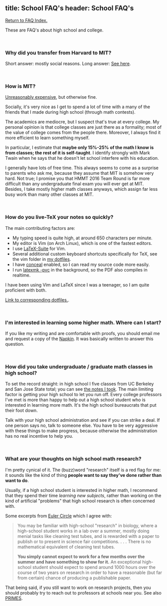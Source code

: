 title: School FAQ's
header: School FAQ's
---

[Return to FAQ Index.](faqs.html)

These are FAQ's about high school and college.

<br>

### Why did you transfer from Harvard to MIT?
Short answer: mostly social reasons.
Long answer: [See here](https://usamo.wordpress.com/2015/06/28/transferring/).

<br>

### How is MIT?
[Unreasonably expensive][tuition], but otherwise fine.

Socially, it's very nice as I get to spend a lot of time with a
many of the friends that I made during high school (through math contests).

The academics are mediocre, but I suspect that's true at every college.
My personal opinion is that college classes are just there as a formality;
most of the value of college comes from the people there.
Moreover, I always find it more efficient to learn something myself.

In particular, I estimate that **maybe only 15%-25% of the math
I know is from classes; the rest of it is self-taught**.
I identify strongly with Mark Twain when he says that
he doesn't let school interfere with his education.

I generally have lots of free time.
This always seems to come as a surprise to parents who ask me,
because they assume that MIT is somehow very hard.
Not true; I promise you that HMMT 2016 Team Round is far more difficult
than any undergraduate final exam you will ever get at MIT.
Besides, I take mostly higher math classes anyways,
which assign far less busy work than many other classes at MIT.

<br>

### How do you live-TeX your notes so quickly?
The main contributing factors are:

+ My typing speed is quite high, at around 650 characters per minute.
+ My editor is Vim (on Arch Linux), which is one of the fastest editors.
+ I use [LaTeX-Suite](http://vim-latex.sourceforge.net/) for Vim.
+ Several additional custom keyboard shortcuts specifically for TeX,
  see the vim folder in [my dotfiles](https://github.com/vEnhance/dotfiles).
+ I have [conceal](https://b4winckler.wordpress.com/2010/08/07/using-the-conceal-vim-feature-with-latex/) enabled, so I can read my source code more easily.
+ I run [latexmk -pvc](http://www.phys.psu.edu/~collins/software/latexmk-jcc/) in the background, so the PDF also compiles in realtime.

I have been using Vim and LaTeX since I was a teenager,
so I am quite proficient with both.

[Link to corresponding dotfiles.](https://github.com/vEnhance/dotfiles).

<br>

### I'm interested in learning some higher math. Where can I start?
If you like my writing and are comfortable with proofs,
you should email me and request a copy of the [Napkin](napkin.html).
It was basically written to answer this question.

<br>

### How did you take undergraduate / graduate math classes in high school?

To set the record straight: in high school I five classes from
UC Berkeley and San Jose State total; you can see [the notes I took][notes].
The main limiting factor is getting your high school to let you run off.
Every college professors I've met is more than happy to help out a
high school student who is interested in learning more math.
It's the high school bureaucrats that put their foot down.
<!-- TODO link blog post re this -->

Talk with your high school administration and see if you can strike a deal.
If one person says no, talk to someone else.
You have to be very aggressive with these things to make progress,
because otherwise the administration has no real incentive to help you.

<br>

### What are your thoughts on high school math research?
I'm pretty cynical of it.
The (buzz)word "research" itself is a red flag for me:
it sounds like the kind of thing
**people want to say they've done rather than want to do**.

Usually, if a high school student is interested in higher math,
I recommend that they spend their time *learning new subjects*,
rather than working on the kind of artificial "problems" that
high school research is often concerned with.

Some excerpts from [Euler Circle][euler] which I agree with:
> You may be familiar with high-school "research" in biology,
> where a high-school student works in a lab over a summer,
> mostly doing menial tasks like cleaning test tubes,
> and is rewarded with a paper to publish or to present in
> science fair competitions. . . . There is no mathematical equivalent
> of cleaning test tubes.
>
> **You simply cannot expect to work for a few months over the summer
> and have something to show for it.** An exceptional high-school student
> should expect to spend around 1000 hours over the course of two years
> on research in order to have a reasonable (but far from certain) chance of producing a publishable paper. 

That being said, if you still want to work on research projects,
then you should probably try to reach out to professors at schools near you.
See also [PRIMES](https://math.mit.edu/research/highschool/primes/index.php).

[notes]: http://www.mit.edu/~evanchen/coursework.html
[euler]: http://eulercircle.com/research/thoughts-on-research/
[tuition]: http://web.mit.edu/facts/tuition.html
